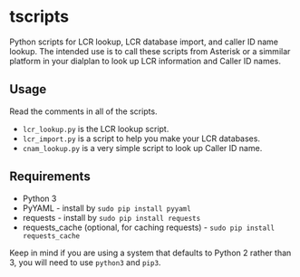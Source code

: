 # tscripts
Python scripts for LCR lookup, LCR database import, and caller ID name lookup.
The intended use is to call these scripts from Asterisk or a simmilar platform
in your dialplan to look up LCR information and Caller ID names.

## Usage
Read the comments in all of the scripts.

* `lcr_lookup.py` is the LCR lookup script.
* `lcr_import.py` is a script to help you make your LCR databases.
* `cnam_lookup.py` is a very simple script to look up Caller ID name.

## Requirements

* Python 3
* PyYAML - install by `sudo pip install pyyaml`
* requests - install by `sudo pip install requests`
* requests_cache (optional, for caching requests) - `sudo pip install requests_cache`

Keep in mind if you are using a system that defaults to Python 2 rather than 3,
you will need to use `python3` and `pip3`.
